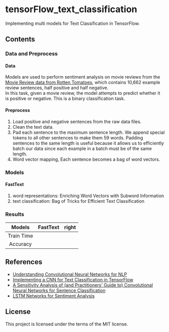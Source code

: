 # tensorFlow_text_classification
Implementing multi models for Text Classification in TensorFlow.

## Contents
### Data and Preprocess
#### Data
Models are used to perform sentiment analysis on movie reviews from the [Movie Review data from Rotten Tomatoes](http://www.cs.cornell.edu/people/pabo/movie-review-data/), which contains 10,662 example review sentences, half positive and half negative.<br/>
In this task, given a movie review, the model attempts to predict whether it is positive or negative. This is a binary classification task.

#### Preprocess
1. Load positive and negative sentences from the raw data files.
2. Clean the text data.
3. Pad each sentence to the maximum sentence length. We append special <PAD> tokens to all other sentences to make them 59 words. Padding sentences to the same length is useful because it allows us to efficiently batch our data since each example in a batch must be of the same length.
4. Word vector mapping, Each sentence becomes a bag of word vectors.

### Models
#### FastText
1. word representations: Enriching Word Vectors with Subword Information
2. text classification: Bag of Tricks for Efficient Text Classification

### Results
| Models     | FastText | right |
| :----:     | :----:   | :----: |
| Train Time |  |  |
| Accuracy   |  |  |

## References
- [Understanding Convolutional Neural Networks for NLP](http://www.wildml.com/2015/11/understanding-convolutional-neural-networks-for-nlp/)
- [Implementing a CNN for Text Classification in TensorFlow](http://www.wildml.com/2015/12/implementing-a-cnn-for-text-classification-in-tensorflow)
- [A Sensitivity Analysis of (and Practitioners' Guide to) Convolutional Neural Networks for Sentence Classification](https://arxiv.org/abs/1510.03820)
- [LSTM Networks for Sentiment Analysis](http://deeplearning.net/tutorial/lstm.html)

## License
This project is licensed under the terms of the MIT license.
